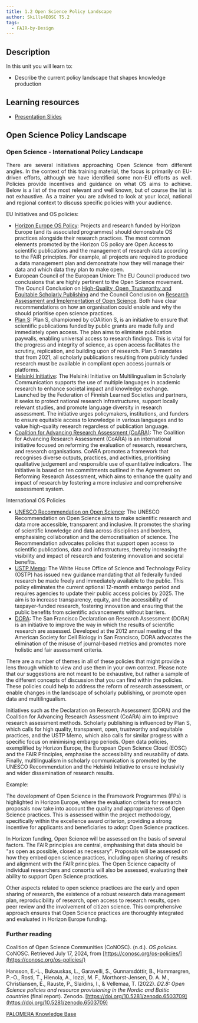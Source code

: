 ```yaml
---
title: 1.2 Open Science Policy Landscape
author: Skills4EOSC T5.2
tags:
  - FAIR-by-Design
---
```

## Description

In this unit you will learn to: 

- Describe the current policy landscape that shapes knowledge production

## Learning resources

- <a href="https://docs.google.com/presentation/d/1uLH1zpYuoPVE1hO95_Q9oz_mKVDJlMwN/edit?usp=sharing&ouid=102604071504748959042&rtpof=true&sd=true" target="_blank">Presentation Slides</a>

## Open Science Policy Landscape

### Open Science - International Policy Landscape

<p align="justify">There are several initiatives approaching Open Science from different angles. In the context of this training material, the focus is primarily on EU-driven efforts, although we have identified some non-EU efforts as well. Policies provide incentives and guidance on what OS aims to achieve. Below is a list of the most relevant and well known, but of course the list is not exhaustive. As a trainer you are advised to look at your local, national and regional context to discuss specific policies with your audience.</p>

EU Initiatives and OS policies: 

- [Horizon Europe OS Policy](https://rea.ec.europa.eu/open-science_en): Projects and research funded by Horizon Europe (and its associated programmes) should demonstrate OS practices alongside their research practices. The most common elements promoted by the Horizon OS policy are Open Access to scientific publications and the management of research data according to the FAIR principles. For example, all projects are required to produce a data management plan and demonstrate how they will manage their data and which data they plan to make open.
- European Council of the European Union: The EU Council produced two conclusions that are highly pertinent to the Open Science movement. The Council Conclusion on [High-Quality, Open, Trustworthy and Equitable Scholarly Publishing]([https://data.consilium.europa.eu/doc/document/ST-9616-2023-INIT/en/pdf](https://data.consilium.europa.eu/doc/document/ST-9616-2023-INIT/en/pdf)) and the Council Conclusion on [Research Assessment and Implementation of Open Science](https://www.consilium.europa.eu/media/56958/st10126-en22.pdf). Both have clear recommendations on how an organisation could enable and why the should prioritise open science practices.
- [Plan S](https://www.coalition-s.org/why-plan-s/): Plan S, championed by cOAlition S, is an initiative to ensure that scientific publications funded by public grants are made fully and immediately open access. The plan aims to eliminate publication paywalls, enabling universal access to research findings. This is vital for the progress and integrity of science, as open access facilitates the scrutiny, replication, and building upon of research. Plan S mandates that from 2021, all scholarly publications resulting from publicly funded research must be available in compliant open access journals or platforms.
- [Helsinki Initiative](https://www.helsinki-initiative.org/): The Helsinki Initiative on Multilingualism in Scholarly Communication supports the use of multiple languages in academic research to enhance societal impact and knowledge exchange. Launched by the Federation of Finnish Learned Societies and partners, it seeks to protect national research infrastructures, support locally relevant studies, and promote language diversity in research assessment. The initiative urges policymakers, institutions, and funders to ensure equitable access to knowledge in various languages and to value high-quality research regardless of publication language.
- [Coalition for Advancing Research Assessment (CoARA)](https://coara.eu/): The Coalition for Advancing Research Assessment (CoARA) is an international initiative focused on reforming the evaluation of research, researchers, and research organisations. CoARA promotes a framework that recognises diverse outputs, practices, and activities, prioritising qualitative judgement and responsible use of quantitative indicators. The initiative is based on ten commitments outlined in the Agreement on Reforming Research Assessment, which aims to enhance the quality and impact of research by fostering a more inclusive and comprehensive assessment system.


International OS Policies

- [UNESCO Recommendation on Open Science](https://unesdoc.unesco.org/ark:/48223/pf0000383323): The UNESCO Recommendation on Open Science aims to make scientific research and data more accessible, transparent and inclusive. It promotes the sharing of scientific knowledge and data across disciplines and borders, emphasising collaboration and the democratisation of science. The Recommendation advocates policies that support open access to scientific publications, data and infrastructures, thereby increasing the visibility and impact of research and fostering innovation and societal benefits.
- [USTP Memo](https://www.whitehouse.gov/ostp/news-updates/2022/08/25/ostp-issues-guidance-to-make-federally-funded-research-freely-available-without-delay/): The White House Office of Science and Technology Policy (OSTP) has issued new guidance mandating that all federally funded research be made freely and immediately available to the public. This policy eliminates the current optional 12-month embargo period and requires agencies to update their public access policies by 2025. The aim is to increase transparency, equity, and the accessibility of taxpayer-funded research, fostering innovation and ensuring that the public benefits from scientific advancements without barriers.
- [DORA](https://sfdora.org/): The San Francisco Declaration on Research Assessment (DORA) is an initiative to improve the way in which the results of scientific research are assessed. Developed at the 2012 annual meeting of the American Society for Cell Biology in San Francisco, DORA advocates the elimination of the misuse of journal-based metrics and promotes more holistic and fair assessment criteria.

There are a number of themes in all of these policies that might provide a lens through which to view and use them in your own context. Please note that our suggestions are not meant to be exhaustive, but rather a sample of the different concepts of discussion that you can find within the policies. These policies could help to address the reform of research assessment, or enable changes in the landscape of scholarly publishing, or promote open data and multilingualism.

Initiatives such as the Declaration on Research Assessment (DORA) and the Coalition for Advancing Research Assessment (CoARA) aim to improve research assessment methods. Scholarly publishing is influenced by Plan S, which calls for high quality, transparent, open, trustworthy and equitable practices, and the USTP Memo, which also calls for similar progress with a specific focus on minimising embargo periods. Open data policies, exemplified by Horizon Europe, the European Open Science Cloud (EOSC) and the FAIR Principles, emphasise the accessibility and reusability of data. Finally, multilingualism in scholarly communication is promoted by the UNESCO Recommendation and the Helsinki Initiative to ensure inclusivity and wider dissemination of research results.
  

Example: 

The development of Open Science in the Framework Programmes (FPs) is highlighted in Horizon Europe, where the evaluation criteria for research proposals now take into account the quality and appropriateness of Open Science practices. This is assessed within the project methodology, specifically within the excellence award criterion, providing a strong incentive for applicants and beneficiaries to adopt Open Science practices. 

In Horizon funding, Open Science will be assessed on the basis of several factors. The FAIR principles are central, emphasising that data should be "as open as possible, closed as necessary". Proposals will be assessed on how they embed open science practices, including open sharing of results and alignment with the FAIR principles. The Open Science capacity of individual researchers and consortia will also be assessed, evaluating their ability to support Open Science practices.

Other aspects related to open science practices are the early and open sharing of research, the existence of a robust research data management plan, reproducibility of research, open access to research results, open peer review and the involvement of citizen science. This comprehensive approach ensures that Open Science practices are thoroughly integrated and evaluated in Horizon Europe funding.

### Further reading

Coalition of Open Science Communities (CoNOSC). (n.d.). *OS policies*. CoNOSC. Retrieved July 17, 2024, from [https://conosc.org/os-policies/](https://conosc.org/os-policies/)

Hansson, E.-L., Bukauskas, L., Garavelli, S., Gunnarsdóttir, B., Hammargren, P.-O., Rosti, T., Hienola, A., Iozzi, M. F., Morthorst-Jensen, D. A. M., Christiansen, E., Rauste, P., Slaidins, I., & Vellemaa, T. (2022). *D2.8: Open Science policies and resource provisioning in the Nordic and Baltic countries* (final report). Zenodo. [https://doi.org/10.5281/zenodo.6503709](https://doi.org/10.5281/zenodo.6503709)

[PALOMERA  Knowledge Base](https://knowledgebase.oabooks-toolkit.org/home)






